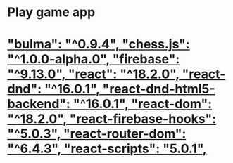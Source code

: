 <h1>Play game app

<a href="https://chess-online-2911.netlify.app/">
</h1>



<h1>"bulma": "^0.9.4",
    "chess.js": "^1.0.0-alpha.0",
    "firebase": "^9.13.0",
    "react": "^18.2.0",
    "react-dnd": "^16.0.1",
    "react-dnd-html5-backend": "^16.0.1",
    "react-dom": "^18.2.0",
    "react-firebase-hooks": "^5.0.3",
    "react-router-dom": "^6.4.3",
    "react-scripts": "5.0.1",</h1>
    
